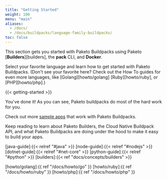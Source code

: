 ```yaml
---
title: "Getting Started"
weight: 100
menu: "main"
aliases:
  - /docs/
  - /docs/buildpacks/language-family-buildpacks/
toc: false
---
```


This section gets you started with Paketo Buildpacks using Paketo [**Builders**][builders], the **pack** CLI, and **Docker**.

Select your favorite language and learn how to get started with Paketo Buildpacks. (Don't see your favorite here? Check out the How To guides for even more languages, like [Golang][howto/golang] [Ruby][howto/ruby], or [PHP][howto/php].)

{{< getting-started >}}

You've done it! As you can see, Paketo buildpacks do most of the hard work for you.

Check out more [sample apps](https://github.com/paketo-buildpacks/samples) that work with Paketo Buildpacks.

Keep reading to learn about Paketo Builders, the Cloud Native Buildpack API, and what Paketo Buildpacks are doing under the hood to make it easy to build your apps.

<!-- References -->
[java-guide]:{{< relref "#java" >}}
[node-guide]:{{< relref "#nodejs" >}}
[dotnet-guide]:{{< relref "#net-core" >}}
[python-guide]:{{< relref "#python" >}}
[builders]:{{< ref "docs/concepts/builders" >}}

[install-docker]:https://docs.docker.com/get-docker/
[install-pack]:https://buildpacks.io/docs/install-pack/

[howto/golang]:{{ ref "/docs/howto/go" }}
[howto/ruby]:{{ ref "/docs/howto/ruby" }}
[howto/php]:{{ ref "/docs/howto/php" }}

